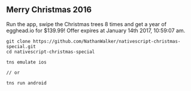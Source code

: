 ## Merry Christmas 2016

Run the app, swipe the Christmas trees 8 times and get a year of egghead.io for $139.99!
Offer expires at January 14th 2017, 10:59:07 am.

```
git clone https://github.com/NathanWalker/nativescript-christmas-special.git
cd nativescript-christmas-special

tns emulate ios

// or 

tns run android
```



